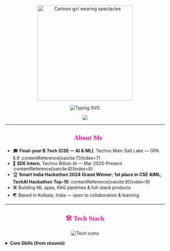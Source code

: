 <!-- ────────────── HERO IMAGE (Girl with specs) ────────────── -->
<p align="center">
  <img src="https://img.pikbest.com/png-images/qiantu/hand-drawn-cartoon-cute-girl-wearing-glasses-red-sweater-character-element_2548886.png!sw800"
       alt="Cartoon girl wearing spectacles"
       style="width:300px;margin-top:20px;" />
</p>

<!-- ────────────── DYNAMIC TYPING TITLE ────────────── -->
<p align="center">
  <img src="https://readme-typing-svg.demolab.com?font=JetBrains+Mono&size=28&pause=800&color=FF1493&center=true&width=650&lines=Hello+World+%F0%9F%91%8B;+I'm+Debopriya+Lahiri;Aspiring+AI%2FML+Engineer;Welcome+to+my+GitHub+space!"
       alt="Typing SVG" />
</p>

<!-- ────────────── VISITOR COUNTER ────────────── -->
<p align="center">
  <img src="https://komarev.com/ghpvc/?username=iamdebopriya&label=PROFILE+VIEWS&style=flat-square&color=0e75b6" />
</p>

---

<h2 align="center"><span style="color:#FF1493;font-family:Georgia;">🚀 About&nbsp;Me</span></h2>

- 🎓 **Final-year B.Tech (CSE — AI & ML)**, Techno Main Salt Lake — GPA 8.9 :contentReference[oaicite:7]{index=7}  
- 💼 **SDE Intern**, Techno Billion AI — Mar 2025–Present :contentReference[oaicite:8]{index=8}  
- 🏆 **Smart India Hackathon 2024 Grand Winner**; **1st place in CSE AIML**; **TechAI Hackathon Top-10** :contentReference[oaicite:9]{index=9}  
- 🛠 Building ML apps, RAG pipelines & full-stack products  
- 🌏 Based in Kolkata, India — open to collaboration & learning  

---

<h2 align="center"><span style="color:#FF1493;font-family:Georgia;">🛠 Tech&nbsp;Stack</span></h2>

<p align="center">
  <img src="https://skillicons.dev/icons?i=python,java,cpp,tensorflow,pytorch,react,nextjs,streamlit,postgres,mongodb,git,linux"
       alt="Tech icons" />
</p>

<details>
<summary><strong>Core Skills (from résumé)</strong></summary>

